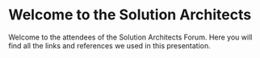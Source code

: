 # Welcome to the Solution Architects

Welcome to the attendees of the Solution Architects Forum. Here you will find all the links and references we used in this presentation.
